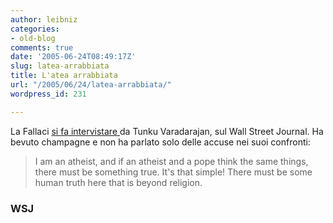 ```yaml
---
author: leibniz
categories:
- old-blog
comments: true
date: '2005-06-24T08:49:17Z'
slug: latea-arrabbiata
title: L'atea arrabbiata
url: "/2005/06/24/latea-arrabbiata/"
wordpress_id: 231

---
```

La Fallaci [si fa intervistare ](https://www.opinionjournal.com/columnists/tvaradarajan/?id=110006858)da Tunku Varadarajan, sul Wall Street
Journal. Ha bevuto champagne e non ha parlato solo delle accuse nei
suoi confronti:  



> I am an atheist, and if an
atheist and a pope think the same things, there must be something true.
It's that simple! There must be some human truth here that is beyond
religion.




### WSJ
